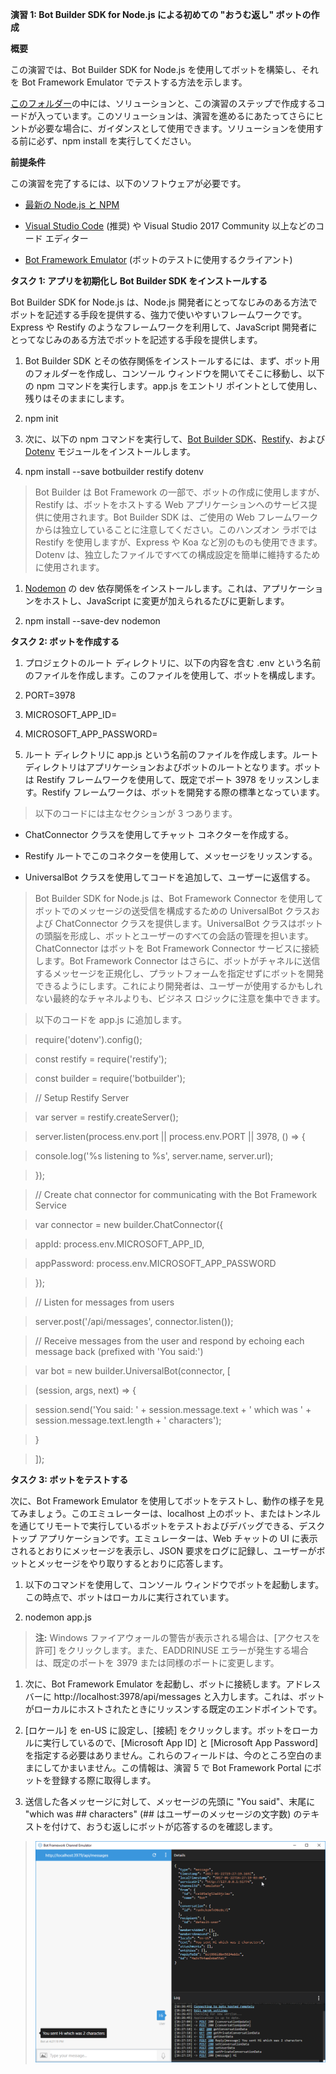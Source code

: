 **演習 1: Bot Builder SDK for Node.js による初めての "おうむ返し" ボットの作成**

**概要**

この演習では、Bot Builder SDK for Node.js を使用してボットを構築し、それを Bot
Framework Emulator でテストする方法を示します。

[このフォルダー](https://github.com/GeekTrainer/help-desk-bot-lab/blob/develop/Node/exercise1-EchoBot)の中には、ソリューションと、この演習のステップで作成するコードが入っています。このソリューションは、演習を進めるにあたってさらにヒントが必要な場合に、ガイダンスとして使用できます。ソリューションを使用する前に必ず、npm
install を実行してください。

**前提条件**

この演習を完了するには、以下のソフトウェアが必要です。

-   [最新の Node.js と NPM](https://nodejs.org/en/download)

-   [Visual Studio Code](https://code.visualstudio.com/download) (推奨) や
    Visual Studio 2017 Community 以上などのコード エディター

-   [Bot Framework Emulator](https://emulator.botframework.com/)
    (ボットのテストに使用するクライアント)

**タスク 1: アプリを初期化し Bot Builder SDK をインストールする**

Bot Builder SDK for Node.js は、Node.js
開発者にとってなじみのある方法でボットを記述する手段を提供する、強力で使いやすいフレームワークです。Express
や Restify のようなフレームワークを利用して、JavaScript
開発者にとってなじみのある方法でボットを記述する手段を提供します。

1.  Bot Builder SDK
    とその依存関係をインストールするには、まず、ボット用のフォルダーを作成し、コンソール
    ウィンドウを開いてそこに移動し、以下の npm コマンドを実行します。app.js
    をエントリ ポイントとして使用し、残りはそのままにします。

2.  npm init

3.  次に、以下の npm コマンドを実行して、[Bot Builder
    SDK](https://dev.botframework.com/)、[Restify](http://restify.com/)、および
    [Dotenv](https://github.com/motdotla/dotenv)
    モジュールをインストールします。

4.  npm install --save botbuilder restify dotenv

>   Bot Builder は Bot Framework の一部で、ボットの作成に使用しますが、Restify
>   は、ボットをホストする Web
>   アプリケーションへのサービス提供に使用されます。Bot Builder SDK は、ご使用の
>   Web フレームワークからは独立していることに注意してください。このハンズオン
>   ラボでは Restify を使用しますが、Express や Koa
>   など別のものも使用できます。Dotenv
>   は、独立したファイルですべての構成設定を簡単に維持するために使用されます。

1.  [Nodemon](https://nodemon.io/) の dev
    依存関係をインストールします。これは、アプリケーションをホストし、JavaScript
    に変更が加えられるたびに更新します。

2.  npm install --save-dev nodemon

**タスク 2: ボットを作成する**

1.  プロジェクトのルート ディレクトリに、以下の内容を含む .env
    という名前のファイルを作成します。このファイルを使用して、ボットを構成します。

2.  PORT=3978

3.  MICROSOFT\_APP\_ID=

4.  MICROSOFT\_APP\_PASSWORD=

5.  ルート ディレクトリに app.js という名前のファイルを作成します。ルート
    ディレクトリはアプリケーションおよびボットのルートとなります。ボットは
    Restify フレームワークを使用して、既定でポート 3978
    をリッスンします。Restify
    フレームワークは、ボットを開発する際の標準となっています。

>   以下のコードには主なセクションが 3 つあります。

-   ChatConnector クラスを使用してチャット コネクターを作成する。

-   Restify ルートでこのコネクターを使用して、メッセージをリッスンする。

-   UniversalBot クラスを使用してコードを追加して、ユーザーに返信する。

>   Bot Builder SDK for Node.js は、Bot Framework Connector
>   を使用してボットでのメッセージの送受信を構成するための UniversalBot
>   クラスおよび ChatConnector クラスを提供します。UniversalBot
>   クラスはボットの頭脳を形成し、ボットとユーザーのすべての会話の管理を担います。ChatConnector
>   はボットを Bot Framework Connector サービスに接続します。Bot Framework
>   Connector
>   はさらに、ボットがチャネルに送信するメッセージを正規化し、プラットフォームを指定せずにボットを開発できるようにします。これにより開発者は、ユーザーが使用するかもしれない最終的なチャネルよりも、ビジネス
>   ロジックに注意を集中できます。

>   以下のコードを app.js に追加します。

>   require('dotenv').config();

>   const restify = require('restify');

>   const builder = require('botbuilder');

>   // Setup Restify Server

>   var server = restify.createServer();

>   server.listen(process.env.port \|\| process.env.PORT \|\| 3978, () =\> {

>   console.log('%s listening to %s', server.name, server.url);

>   });

>   // Create chat connector for communicating with the Bot Framework Service

>   var connector = new builder.ChatConnector({

>   appId: process.env.MICROSOFT\_APP\_ID,

>   appPassword: process.env.MICROSOFT\_APP\_PASSWORD

>   });

>   // Listen for messages from users

>   server.post('/api/messages', connector.listen());

>   // Receive messages from the user and respond by echoing each message back
>   (prefixed with 'You said:')

>   var bot = new builder.UniversalBot(connector, [

>   (session, args, next) =\> {

>   session.send('You said: ' + session.message.text + ' which was ' +
>   session.message.text.length + ' characters');

>   }

>   ]);

**タスク 3: ボットをテストする**

次に、Bot Framework Emulator
を使用してボットをテストし、動作の様子を見てみましょう。このエミュレーターは、localhost
上のボット、またはトンネルを通じてリモートで実行しているボットをテストおよびデバッグできる、デスクトップ
アプリケーションです。エミュレーターは、Web チャットの UI
に表示されるとおりにメッセージを表示し、JSON
要求をログに記録し、ユーザーがボットとメッセージをやり取りするとおりに応答します。

1.  以下のコマンドを使用して、コンソール
    ウィンドウでボットを起動します。この時点で、ボットはローカルに実行されています。

2.  nodemon app.js

>   **注:** Windows ファイアウォールの警告が表示される場合は、[アクセスを許可]
>   をクリックします。また、EADDRINUSE エラーが発生する場合は、既定のポートを
>   3979 または同様のポートに変更します。

1.  次に、Bot Framework Emulator を起動し、ボットに接続します。アドレス バーに
    http://localhost:3978/api/messages
    と入力します。これは、ボットがローカルにホストされたときにリッスンする既定のエンドポイントです。

2.  [ロケール] を en-US に設定し、[接続]
    をクリックします。ボットをローカルに実行しているので、[Microsoft App ID] と
    [Microsoft App Password]
    を指定する必要はありません。これらのフィールドは、今のところ空白のままにしてかまいません。この情報は、演習
    5 で Bot Framework Portal にボットを登録する際に取得します。

3.  送信した各メッセージに対して、メッセージの先頭に "You said"、末尾に "which
    was \#\# characters" (\#\# はユーザーのメッセージの文字数)
    のテキストを付けて、おうむ返しにボットが応答するのを確認します。

>   ![](./media/1-1.png)
